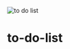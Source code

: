 ![to do list](https://user-images.githubusercontent.com/85976619/130679954-74b50e88-d49e-4a1e-ae87-5a74e0defd8e.gif)
# to-do-list
